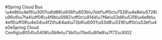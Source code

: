 #Spring Cloud Bus
\u4e8b\u4ef6\u3001\u6d88\u606f\u603b\u7ebf\uff0c\u7528\u4e8e\u5728\u96c6\u7fa4\uff08\u4f8b\u5982\uff0c\u914d\u7f6e\u53d8\u5316\u4e8b\u4ef6\uff09\u4e2d\u4f20\u64ad\u72b6\u6001\u53d8\u5316\uff0c\u53ef\u4e0eSpring Cloud Config\u8054\u5408\u5b9e\u73b0\u70ed\u90e8\u7f72\u3002
